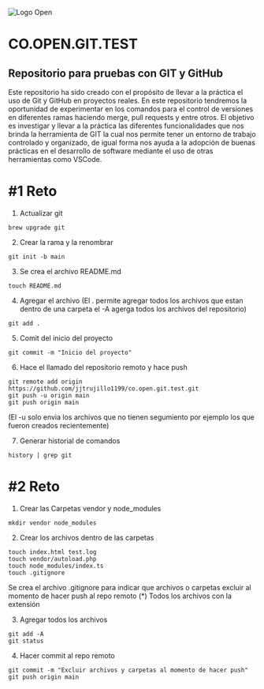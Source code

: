 ![Logo Open](https://openits.co/wp-content/uploads/2020/07/log-peque.png)

# CO.OPEN.GIT.TEST

## Repositorio para pruebas con GIT y GitHub

Este repositorio ha sido creado con el propósito de llevar a la práctica el uso de Git y GitHub en proyectos reales. En este repositorio tendremos la oportunidad de experimentar en los comandos para el control de versiones en diferentes ramas haciendo merge, pull requests y entre otros. El objetivo es investigar y llevar a la práctica las diferentes funcionalidades que nos brinda la herramienta de GIT la cual nos permite tener un entorno de trabajo controlado y organizado, de igual forma nos ayuda a la adopción de buenas prácticas en el desarrollo de software mediante el uso de otras herramientas como VSCode.

# #1 Reto

1. Actualizar git
```
brew upgrade git
```
2. Crear la rama y la renombrar 
```
git init -b main
```
3. Se crea el archivo README.md
```
touch README.md
```
4. Agregar el archivo (El . permite agregar todos los archivos que estan dentro de una carpeta el -A agerga todos los archivos del repositorio)
```
git add .
```
5. Comit del inicio del proyecto
```
git commit -m "Inicio del proyecto"
```
6. Hace el llamado del repositorio remoto y hace push
```
git remote add origin https://github.com/jjtrujillo1199/co.open.git.test.git
git push -u origin main
git push origin main
```
(El -u solo envia los archivos que no tienen segumiento por ejemplo los que fueron creados recientemente)

7. Generar historial de comandos
```
history | grep git
```

# #2 Reto

1.  Crear las Carpetas vendor y node_modules
```
mkdir vendor node_modules
```

2. Crear los archivos dentro de las carpetas 
```
touch index.html test.log
touch vendor/autoload.php
touch node_modules/index.ts
touch .gitignore
```
Se crea el archivo .gitignore para indicar que archivos o carpetas excluir al momento de hacer push al repo remoto (*) Todos los archivos con la extensión

3. Agregar todos los archivos 
```
git add -A
git status
```

4. Hacer commit al repo remoto
```
git commit -m "Excluir archivos y carpetas al momento de hacer push"
git push origin main
```